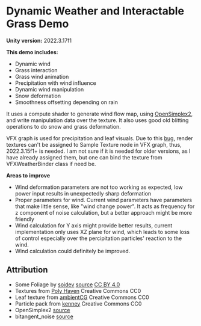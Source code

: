 # Dynamic Weather and Interactable Grass Demo

**Unity version:** 2022.3.17f1

**This demo includes:**
- Dynamic wind
- Grass interaction
- Grass wind animation
- Precipitation with wind influence
- Dynamic wind manipulation
- Snow deformation
- Smoothness offsetting depending on rain

It uses a compute shader to generate wind flow map, using [OpenSimplex2](https://github.com/KdotJPG/OpenSimplex2), and write manipulation data over the texture. It also uses good old blitting operations to do snow and grass deformation.

VFX graph is used for precipitation and leaf visuals. Due to this [bug](https://issuetracker.unity3d.com/issues/vfx-cannot-sample-rendertexture-anymore), render textures can't be assigned to Sample Texture node in VFX graph, thus, 2022.3.15f1+ is needed. I am not sure if it is needed for older versions, as I have already assigned them, but one can bind the texture from VFXWeatherBinder class if need be.

**Areas to improve**
- Wind deformation parameters are not too working as expected, low power input results in unexpectedly sharp deformation
- Proper parameters for wind. Current wind parameters have parameters that make little sense, like "wind change power". It acts as frequency for z component of noise calculation, but a better approach might be more friendly
- Wind calculation for Y axis might provide better results, current implementation only uses XZ plane for wind, which leads to some loss of control especially over the percipitation particles' reaction to the wind.
- Wind calculation could definitely be improved.


## Attribution
- Some Foliage by [soidev](https://sketchfab.com/soidev) [source](https://sketchfab.com/3d-models/some-foliage-5e806681504a4642a16a59c057d34e8d) [CC BY 4.0](https://creativecommons.org/licenses/by/4.0/)
- Textures from [Poly Haven](https://polyhaven.com/textures) Creative Commons CC0
- Leaf texture from [ambientCG](https://ambientcg.com/) Creative Commons CC0
- Particle pack from [kenney](https://www.kenney.nl/) Creative Commons CC0
- OpenSimplex2 [source](https://github.com/KdotJPG/OpenSimplex2)
- bitangent_noise [source](https://github.com/atyuwen/bitangent_noise)
